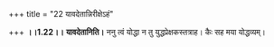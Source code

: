 +++
title = "22 यावदेतान्निरीक्षेऽहं"

+++
**।।1.22।।** **यावदेतानिति।** ननु त्वं योद्धा न तु
युद्धप्रेक्षकस्तत्राह। कैः सह मया योद्धव्यम्।  
  
